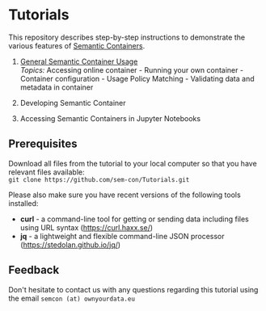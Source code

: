 # Tutorials

This repository describes step-by-step instructions to demonstrate the various features of [Semantic Containers](https://www.ownyourdata.eu/en/semcon). 

1. [General Semantic Container Usage](1_Usage/README.md)  
    *Topics:* Accessing online container - Running your own container - Container configuration - Usage Policy Matching - Validating data and metadata in container

2. Developing Semantic Container

3. Accessing Semantic Containers in Jupyter Notebooks

## Prerequisites  

Download all files from the tutorial to your local computer so that you have relevant files available:  
`git clone https://github.com/sem-con/Tutorials.git`  

Please also make sure you have recent versions of the following tools installed:
* **curl** - a command-line tool for getting or sending data including files using URL syntax (https://curl.haxx.se/)  
* **jq** - a lightweight and flexible command-line JSON processor (https://stedolan.github.io/jq/)  


## Feedback

Don't hesitate to contact us with any questions regarding this tutorial using the email `semcon (at) ownyourdata.eu`
